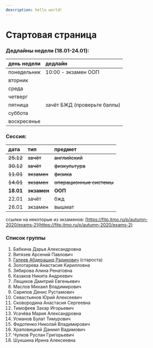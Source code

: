 ```yaml
---
description: hello world!
---
```


# Стартовая страница

### Дедлайны недели \(18.01-24.01\):

| день недели | дедлайн |
| :--- | :--- |
| понедельник | 10:00 - экзамен ООП |
| вторник |  |
| среда |  |
| четверг |  |
| пятница | зачёт БЖД \(проверьте баллы\) |
| суббота |  |
| воскресенье |  |

### Сессия:

| дата | тип | предмет |
| :--- | :--- | :--- |
| ~~25.12~~ | ~~зачёт~~ | ~~английский~~ |
| ~~30.12~~ | ~~зачёт~~ | ~~физкультура~~ |
| ~~11.01~~ | ~~экзамен~~ | ~~физика~~ |
| ~~14.01~~ | ~~экзамен~~ | ~~операционные системы~~ |
| **18.01** | **экзамен** | **ООП** |
| 22.01 | зачёт | бжд |
| 26.01 | экзамен | вышмат |

ссылки на некоторые из экзаменов: [https://fitp.itmo.ru/p/autumn-2020/exams-2](https://fitp.itmo.ru/p/autumn-2020/exams-2)

### Список группы

1. Бабкина Дарья Александровна 
2. Витязев Арсений Павлович 
3. [Галеев Абдерашид Радикович](https://vk.com/grashid) \(староста\) 
4. Золотарева Анастасия Кирилловна 
5. Зябирова Алина Ренатовна 
6. Казаков Никита Андреевич 
7. Лещиков Дмитрий Евгеньевич 
8. Маслов Михаил Владимирович  
9. Сарипов Денис Рустамович 
10. Севастьянов Юрий Алексеевич
11. Сковородина Анастасия Сергеевна
12. Тимофеев Захар Игорьевич 
13. Усачёва Мария Александровна 
14. Усманов Булат Тимурович 
15. Федотенко Николай Владимирович 
16. Храповицкий Даниил Вадимович 
17. Чулков Руслан Григорьевич 
18. Шукшина Ирина Алексеевна

